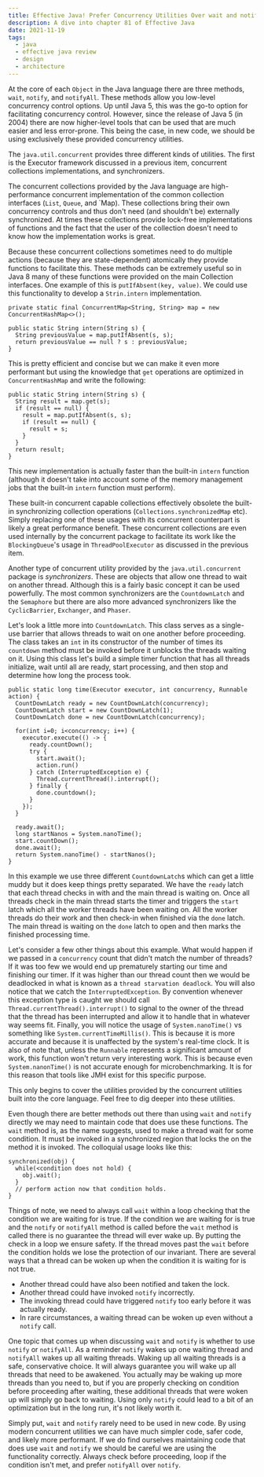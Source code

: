 ```yaml
---
title: Effective Java! Prefer Concurrency Utilities Over wait and notify
description: A dive into chapter 81 of Effective Java
date: 2021-11-19
tags:
  - java
  - effective java review
  - design
  - architecture
---
```


At the core of each `Object` in the Java language there are three methods, `wait`, `notify`, and `notifyAll`. These methods allow you low-level concurrency control options. Up until Java 5, this was the go-to option for facilitating concurrency control. However, since the release of Java 5 (in 2004) there are now higher-level tools that can be used that are much easier and less error-prone. This being the case, in new code, we should be using exclusively these provided concurrency utilities. 

The `java.util.concurrent` provides three different kinds of utilities. The first is the Executor framework discussed in a previous item, concurrent collections implementations, and synchronizers. 

The concurrent collections provided by the Java language are high-performance concurrent implementation of the common collection interfaces (`List`, `Queue`, and `Map). These collections bring their own concurrency controls and thus don't need (and shouldn't be) externally synchronized. At times these collections provide lock-free implementations of functions and the fact that the user of the collection doesn't need to know how the implementation works is great.

Because these concurrent collections sometimes need to do multiple actions (because they are state-dependent) atomically they provide functions to facilitate this. These methods can be extremely useful so in Java 8 many of these functions were provided on the main Collection interfaces. One example of this is `putIfAbsent(key, value)`. We could use this functionality to develop a `Strin.intern` implementation.

```
private static final ConcurrentMap<String, String> map = new ConcurrentHashMap<>();

public static String intern(String s) {
  String previousValue = map.putIfAbsent(s, s);
  return previousValue == null ? s : previousValue;
}
```

This is pretty efficient and concise but we can make it even more performant but using the knowledge that `get` operations are optimized in `ConcurrentHashMap` and write the following:

```
public static String intern(String s) {
  String result = map.get(s);
  if (result == null) {
    result = map.putIfAbsent(s, s);
    if (result == null) {
      result = s;
    }
  }
  return result;
}
```

This new implementation is actually faster than the built-in `intern` function (although it doesn't take into account some of the memory management jobs that the built-in `intern` function must perform).

These built-in concurrent capable collections effectively obsolete the built-in synchronizing collection operations (`Collections.synchronizedMap` etc). Simply replacing one of these usages with its concurrent counterpart is likely a great performance benefit. These concurrent collections are even used internally by the concurrent package to facilitate its work like the `BlockingQueue`'s usage in `ThreadPoolExecutor` as discussed in the previous item. 

Another type of concurrent utility provided by the `java.util.concurrent` package is _synchronizers_. These are objects that allow one thread to wait on another thread. Although this is a fairly basic concept it can be used powerfully. The most common synchronizers are the `CountdownLatch` and the `Semaphore` but there are also more advanced synchronizers like the `CyclicBarrier`, `Exchanger`, and `Phaser`.

Let's look a little more into `CountdownLatch`. This class serves as a single-use barrier that allows threads to wait on one another before proceeding. The class takes an `int` in its constructor of the number of times its `countdown` method must be invoked before it unblocks the threads waiting on it. Using this class let's build a simple timer function that has all threads initialize, wait until all are ready, start processing, and then stop and determine how long the process took. 

```
public static long time(Executor executor, int concurrency, Runnable action) {
  CountDownLatch ready = new CountDownLatch(concurrency);
  CountDownLatch start = new CountDownLatch(1);
  CountDownLatch done = new CountDownLatch(concurrency);

  for(int i=0; i<concurrency; i++) {
    executor.execute(() -> {
      ready.countDown();
      try {
        start.await();
        action.run()
      } catch (InterruptedException e) {
        Thread.currentThread().interrupt();
      } finally {
        done.countdown();
      }
    });
  }

  ready.await();
  long startNanos = System.nanoTime();
  start.countDown();
  done.await();
  return System.nanoTime() - startNanos();
}
```

In this example we use three different `CountdownLatch`s which can get a little muddy but it does keep things pretty separated. We have the `ready` latch that each thread checks in with and the main thread is waiting on. Once all threads check in the main thread starts the timer and triggers the `start` latch which all the worker threads have been waiting on. All the worker threads do their work and then check-in when finished via the `done` latch. The main thread is waiting on the `done` latch to open and then marks the finished processing time. 

Let's consider a few other things about this example. What would happen if we passed in a `concurrency` count that didn't match the number of threads? If it was too few we would end up prematurely starting our time and finishing our timer. If it was higher than our thread count then we would be deadlocked in what is known as a `thread starvation deadlock`. You will also notice that we catch the `InterruptedException`. By convention whenever this exception type is caught we should call `Thread.currentThread().interrupt()` to signal to the owner of the thread that the thread has been interrupted and allow it to handle that in whatever way seems fit. Finally, you will notice the usage of `System.nanoTime()` vs something like `System.currentTimeMillis()`. This is because it is more accurate and because it is unaffected by the system's real-time clock. It is also of note that, unless the `Runnable` represents a significant amount of work, this function won't return very interesting work. This is because even `System.nanonTime()` is not accurate enough for microbenchmarking. It is for this reason that tools like JMH exist for this specific purpose. 

This only begins to cover the utilities provided by the concurrent utilities built into the core language. Feel free to dig deeper into these utilities.

Even though there are better methods out there than using `wait` and `notify` directly we may need to maintain code that does use these functions. The `wait` method is, as the name suggests, used to make a thread wait for some condition. It must be invoked in a synchronized region that locks the on the method it is invoked. The colloquial usage looks like this:

```
synchronized(obj) {
  while(<condition does not hold) {
    obj.wait();
  }
  // perform action now that condition holds.
}
```

Things of note, we need to always call `wait` within a loop checking that the condition we are waiting for is true. If the condition we are waiting for is true and the `notify` or `notifyAll` method is called before the `wait` method is called there is no guarantee the thread will ever wake up. By putting the check in a loop we ensure safety. If the thread moves past the `wait` before the condition holds we lose the protection of our invariant. There are several ways that a thread can be woken up when the condition it is waiting for is not true. 

* Another thread could have also been notified and taken the lock.
* Another thread could have invoked `notify` incorrectly.
* The invoking thread could have triggered `notify` too early before it was actually ready.
* In rare circumstances, a waiting thread can be woken up even without a `notify` call.

One topic that comes up when discussing `wait` and `notify` is whether to use `notify` or `notifyAll`. As a reminder `notify` wakes up one waiting thread and `notifyAll` wakes up all waiting threads. Waking up all waiting threads is a safe, conservative choice. It will always guarantee you will wake up all threads that need to be awakened. You actually may be waking up more threads than you need to, but if you are properly checking on condition before proceeding after waiting, these additional threads that were woken up will simply go back to waiting. Using only `notify` could lead to a bit of an optimization but in the long run, it's not likely worth it. 

Simply put, `wait` and `notify` rarely need to be used in new code. By using modern concurrent utilities we can have much simpler code, safer code, and likely more performant. If we do find ourselves maintaining code that does use `wait` and `notify` we should be careful we are using the functionality correctly. Always check before proceeding, loop if the condition isn't met, and prefer `notifyAll` over `notify`.